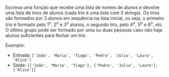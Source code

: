 Escreva uma função que recebe uma lista de nomes de alunos e devolve uma lista de trios de alunos (cada trio é uma lista com 3 strings). Os trios são formados por 3 alunos em sequência na lista inicial, ou seja, o primeiro trio é formado pelo $1^o$, $2^o$ e $3^o$ alunos, o segundo trio, pelo $4^o$, $5^o$ e $6^o$, etc. O último grupo pode ser formado por uma ou duas pessoas caso não haja alunos suficientes para fechar um trio.

Exemplo: 

- Entrada: `['João', 'Maria', 'Tiago', 'Pedro', 'Julia', 'Laura', 'Alice']`
- Saída: `[['João', 'Maria', 'Tiago'], ['Pedro', 'Julia', 'Laura'], ['Alice']]`